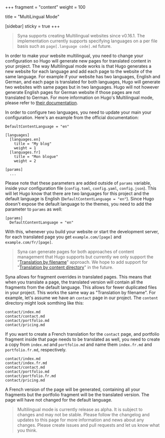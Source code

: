 +++
fragment = "content"
weight = 100

title = "MultiLingual Mode"

[sidebar]
  sticky = true
+++

> Syna supports creating Multilingual websites since v0.16.1. The implementation
> currently supports specifying languages on a per file basis such as
> `page[.language code].md` future.

In order to make your website multilingual, you need to change your
configuration so Hugo will generate new pages for translated content in your
project. The way Multilingual mode works is that Hugo generates a new website
for each language and add each page to the website of the same language. For 
example if your website has two languages, English and German, and each page
is translated for both languages, Hugo will generate two websites with 
same pages but in two languages. Hugo will not however generate English pages
for German website if those pages are not translated to German. For more 
information on Hugo's Multilingual mode, please refer to [their documentation](https://gohugo.io/content-management/multilingual/).

In order to configure two languages, you need to update your main your
configuration. Here's an example from the official documentation:

```
DefaultContentLanguage = "en"

[languages]
  [languages.en]
    title = "My blog"
    weight = 1
  [languages.fr]
    title = "Mon blogue"
    weight = 2

[params]
  ...
```

Please note that these parameters are added outside of `params` variable, inside
your configuration file (`config.toml`, `config.yaml`, `config.json`). This will
let Hugo know that there are two languages for this project and the default 
language is English (`DefaultContentLanguage = "en"`). Since Hugo doesn't 
expose the default language to the themes, you need to add the parameter to
`params` as well:

```
[params]
  DefaultContentLanguage = "en"
```

With this, whenever you build your website or start the development server, for
each translated page you get `example.com/[page]` and `example.com/fr/[page]`.

> Syna can generate pages for both approaches of content management that Hugo
> supports but currently we only support the "[Translation by filename](https://gohugo.io/content-management/multilingual/#translation-by-filename)"
> approach. We hope to add support for "[Translation by content directory](https://gohugo.io/content-management/multilingual/#translation-by-content-directory)"
> in the future.

Syna allows for fragment overrides in translated pages. This means that when you
translate a page, the translated version will contain all the fragments from the
default language. This allows for fewer duplicated files in your project. This
works the same way as "Translation by filename". For example, let's assume we 
have an `contact` page in our project. The `content` directory might look 
somthing like this:

```
contact/index.md
contact/contact.md
contact/portfolio.md
contact/pricing.md
```

If you want to create a French translation for the `contact` page, and portfolio
fragment inside that page needs to be translated as well, you need to create a
copy from `index.md` and `portfolio.md` and name them `index.fr.md` and
`portfolio.fr.md`, respectively.

```
contact/index.md
contact/index.fr.md
contact/contact.md
contact/portfolio.md
contact/portfolio.fr.md
contact/pricing.md
```

A French version of the page will be generated, containing all your fragments
but the portfolio fragment will be the translated version. The page will have
not changed for the default language.

> Multilingual mode is currently release as alpha. It is subject to changes and
> may not be stable. Please follow the changelog and updates to this page for
> more information and news about any changes. Please create issues and pull
> requests and let us know what you think.
